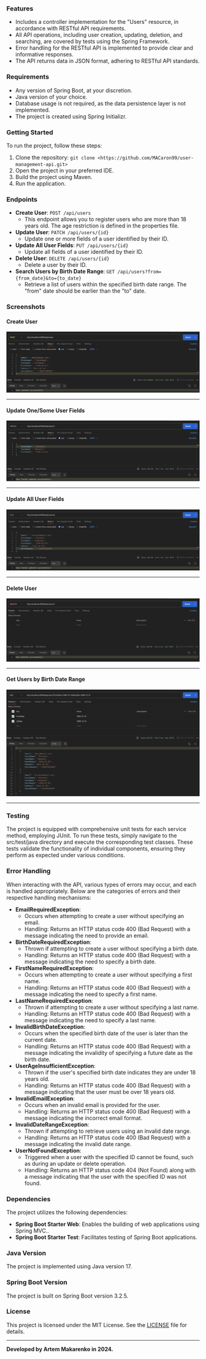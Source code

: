 ### Features
- Includes a controller implementation for the "Users" resource, in accordance with RESTful API requirements.
- All API operations, including user creation, updating, deletion, and searching, are covered by tests using the Spring Framework.
- Error handling for the RESTful API is implemented to provide clear and informative responses.
- The API returns data in JSON format, adhering to RESTful API standards.

### Requirements
- Any version of Spring Boot, at your discretion.
- Java version of your choice.
- Database usage is not required, as the data persistence layer is not implemented.
- The project is created using Spring Initializr.

### Getting Started
To run the project, follow these steps:

1. Clone the repository: `git clone <https://github.com/MACaron99/user-management-api.git>`
2. Open the project in your preferred IDE.
3. Build the project using Maven.
4. Run the application.

### Endpoints
- **Create User**: `POST /api/users`
  - This endpoint allows you to register users who are more than 18 years old. The age restriction is defined in the properties file.
- **Update User**: `PATCH /api/users/{id}`
  - Update one or more fields of a user identified by their ID.
- **Update All User Fields**: `PUT /api/users/{id}`
  - Update all fields of a user identified by their ID.
- **Delete User**: `DELETE /api/users/{id}`
  - Delete a user by their ID.
- **Search Users by Birth Date Range**: `GET /api/users?from={from_date}&to={to_date}`
  - Retrieve a list of users within the specified birth date range. The "from" date should be earlier than the "to" date.

### Screenshots

#### Create User
![img.png](img/img1.png)

---

#### Update One/Some User Fields
![img.png](img/img2.png)

---

#### Update All User Fields
![img.png](img/img3.png)

---

#### Delete User
![img.png](img/img4.png)

---

#### Get Users by Birth Date Range
![img.png](img/img5.png)

---

### Testing
The project is equipped with comprehensive unit tests for each service method, employing JUnit. To run these tests, simply navigate to the src/test/java directory and execute the corresponding test classes. These tests validate the functionality of individual components, ensuring they perform as expected under various conditions.

### Error Handling
When interacting with the API, various types of errors may occur, and each is handled appropriately. Below are the categories of errors and their respective handling mechanisms:
- **EmailRequiredException**:
  - Occurs when attempting to create a user without specifying an email.
  - Handling: Returns an HTTP status code 400 (Bad Request) with a message indicating the need to provide an email.
- **BirthDateRequiredException**:
  - Thrown if attempting to create a user without specifying a birth date.
  - Handling: Returns an HTTP status code 400 (Bad Request) with a message indicating the need to specify a birth date.
- **FirstNameRequiredException**:
  - Occurs when attempting to create a user without specifying a first name.
  - Handling: Returns an HTTP status code 400 (Bad Request) with a message indicating the need to specify a first name.
- **LastNameRequiredException**:
  - Thrown if attempting to create a user without specifying a last name.
  - Handling: Returns an HTTP status code 400 (Bad Request) with a message indicating the need to specify a last name.
- **InvalidBirthDateException**:
  - Occurs when the specified birth date of the user is later than the current date.
  - Handling: Returns an HTTP status code 400 (Bad Request) with a message indicating the invalidity of specifying a future date as the birth date.
- **UserAgeInsufficientException**:
  - Thrown if the user's specified birth date indicates they are under 18 years old.
  - Handling: Returns an HTTP status code 400 (Bad Request) with a message indicating that the user must be over 18 years old.
- **InvalidEmailException**:
  - Occurs when an invalid email is provided for the user.
  - Handling: Returns an HTTP status code 400 (Bad Request) with a message indicating the incorrect email format.
- **InvalidDateRangeException**:
  - Thrown if attempting to retrieve users using an invalid date range.
  - Handling: Returns an HTTP status code 400 (Bad Request) with a message indicating the invalid date range.
- **UserNotFoundException**:
  - Triggered when a user with the specified ID cannot be found, such as during an update or delete operation.
  - Handling: Returns an HTTP status code 404 (Not Found) along with a message indicating that the user with the specified ID was not found.

### Dependencies
The project utilizes the following dependencies:
- **Spring Boot Starter Web**: Enables the building of web applications using Spring MVC..
- **Spring Boot Starter Test**: Facilitates testing of Spring Boot applications.

### Java Version
The project is implemented using Java version 17.

### Spring Boot Version
The project is built on Spring Boot version 3.2.5.

### License
This project is licensed under the MIT License. See the [LICENSE](LICENSE) file for details.

---

**Developed by Artem Makarenko in 2024.**
